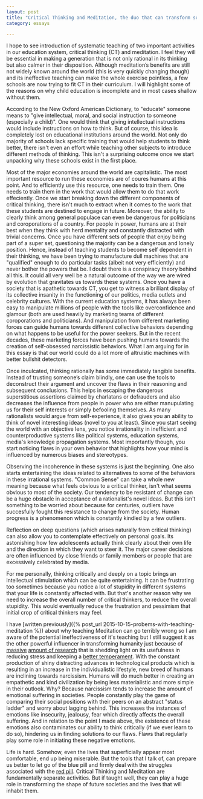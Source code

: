 ```yaml
---
layout: post
title: "Critical Thinking and Meditation, the duo that can transform societies"
category: essays

---
```


I hope to see introduction of systematic teaching of two important activities in our education system, critical thinking (CT) and meditation. I feel they will be essential in making a generation that is not only rational in its thinking but also calmer in their disposition. Although meditation’s benefits are still not widely known around the world (this is very quickly changing though) and its ineffective teaching can make the whole exercise pointless, a few schools are now trying to fit CT in their curriculum. I will highlight some of the reasons on why child education is incomplete and in most cases shallow without them. 

According to the New Oxford American Dictionary, to "educate" someone means to "give intellectual, moral, and social instruction to someone (especially a child)". One would think that giving intellectual instructions would include instructions on how to think. But of course, this idea is completely lost on educational institutions around the world. Not only do majority of schools lack specific training that would help students to think better, there isn't even an effort while teaching other subjects to introduce different methods of thinking. This isn't a surprising outcome once we start unpacking why these schools exist in the first place. 

Most of the major economies around the world are capitalistic. The most important resource to run these economies are of coures humans at this point. And to efficiently use this resource, one needs to train them. One needs to train them in the work that would allow them to do that work effeciently. Once we start breaking down the different components of critical thinking, there isn't much to extract when it comes to the work that these students are destined to engage in future. Moreover, the ability to clearly think among general populace can even be dangerous for politicians and coroporations of a country. For people in power, humans are at their best when they think with herd mentality and constantly distracted with trivial concerns. Once you have different sets of people that enjoy being part of a super set, questioning the majority can be a dangerous and lonely position. Hence, instead of teaching students to become self dependent in their thinking, we have been trying to manufacture dull machines that are "qualified" enough to do particular tasks (albeit not very efficiently) and never bother the powers that be. I doubt there is a conspiracy theory behind all this. It could all very well be a natural outcome of the way we are wired by evolution that gravitates us towards these systems. Once you have a society that is apathetic towards CT, you get to witness a brilliant display of its collective insanity in the functioning of our politics, media outlets and celebrity cultures. With the current education systems, it has always been easy to manipulate millions of people with the tools like overconfidence and glamour (both are used heavily by marketing teams of different coroporations and politicians). And manipulation from different marketing forces can guide humans towards different collective behaviors depending on what happens to be useful for the power seekers. But in the recent decades, these marketing forces have been pushing humans towards the creation of self-obsessed narcissistic behaviors. What I am arguing for in this essay is that our world could do a lot more of altruistic machines with better bullshit detectors. 


Once inculcated, thinking rationally has some immediately tangible benefits. Instead of trusting someone’s claim blindly, one can use the tools to deconstruct their argument and uncover the flaws in their reasoning and subsequent conclusions. This helps in escaping the dangerous superstitious assertions claimed by charlatans or defrauders and also decreases the influence from people in power who are either manupulating us for their self interests or simply befooling themselves. As many rationalists would argue from self-experience, it also gives you an ability to think of novel interesting ideas (novel to you at least). Since you start seeing the world with an objective lens, you notice irrationality in inefficient and counterproductive systems like political systems, education systems, media's knowledge propagation systems. Most importantly though, you start noticing flaws in your own behavior that highlights how your mind is influenced by numerous biases and stereotypes. 


Observing the incoherence in these systems is just the beginning. One also starts entertaining the ideas related to alternatives to some of the behaviors in these irrational systems. "Common Sense" can take a whole new meaning because what feels obvious to a critical thinker, isn't what seems obvious to most of the society. Our tendency to be resistant of change can be a huge obstacle in acceptance of a rationalist's novel ideas. But this isn't something to be worried about because for centuries, outliers have succesfully fought this resistance to change from the society. Human progress is a phenomenon which is constantly kindled by a few outliers. 


Reflection on deep questions (which arises naturally from critical thinking) can also allow you to contemplate effectively on personal goals. Its astonishing how few adolescents actually think clearly about their own life and the direction in which they want to steer it. The major career decisions are often influenced by close friends or family members or people that are excessively celebrated by media. 

For me personally, thinking critically and deeply on a topic brings an intellectual stimulation which can be quite entertaining. It can be frustrating too sometimes because you notice a lot of stupidity in different systems that your life is constantly affected with. But that's another reason why we need to increase the overall number of critical thinkers, to reduce the overall stupidity. This would eventually reduce the frustration and pessimism that initial crop of critical thinkers may feel. 

I have [written previously]({% post_url  2015-10-15-probems-with-teaching-meditation %}) about why teaching Meditation can go terribly wrong so I am aware of the potential ineffectiveness of it's teaching but I still suggest it as the other powerful influencer in transforming humanity just because of [massive](http://journals.lww.com/psychosomaticmedicine/Abstract/2003/07000/AlterationinBrain%20andImmuneFunctionProduced.14.aspx) [amount of research](http://www.ghpjournal.com/article/0163-8343%2895%2900025-M/abstract?cc=y=) that is shedding light on its usefulness in reducing stress and keeping a [better temperament](http://www.sciencedirect.com/science/article/pii/S016787600400162X). With the constant production of shiny distracting advances in technological products which is resulting in an increase in the individualistic lifestyle, new breed of humans are inclining towards narcissism. Humans will do much better in creating an empathetic and kind civilization by being less materialistic and more simple in their outlook. Why? Because narcissism tends to increase the amount of emotional suffering in societies. People constantly play the game of comparing their social positions with their peers on an abstract "status ladder" and worry about lagging behind. This increases the instances of emotions like insecurity, jealousy, fear which directly affects the overall suffering. And in relation to the point I made above, the existence of these emotions also contaminates our ability to think critically (if we ever learn to do so), hindering us in finding solutions to our flaws. Flaws that regularly play some role in initiating these negative emotions. 

Life is hard. Somehow, even the lives that superficially appear most comfortable, end up being miserable. But the tools that I talk of, can prepare us better to let go of the blue pill and firmly deal with the struggles associated with the [red pill](https://en.wikipedia.org/wiki/Red_pill_and_blue_pill).  Critical Thinking and Meditation are fundamentally separate activities. But if taught well, they can play a huge role in transforming the shape of future societies and the lives that will inhabit them. 
